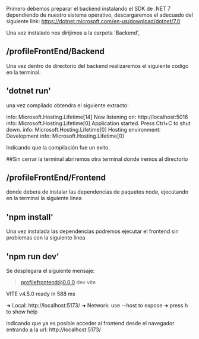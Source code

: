Primero debemos preparar el backend instalando el SDK de .NET 7 dependiendo de nuestro sistema operativo, descargaremos el adecuado del siguiente link: https://dotnet.microsoft.com/en-us/download/dotnet/7.0

Una vez instalado nos dirijimos a la carpeta 'Backend',

## /profileFrontEnd/Backend

Una vez dentro de directorio del backend realizaremos el siguiente codigo en la terminal.

## 'dotnet run'

una vez compilado obtendra el siguiente extracto: 

info: Microsoft.Hosting.Lifetime[14]
      Now listening on: http://localhost:5016
info: Microsoft.Hosting.Lifetime[0]
      Application started. Press Ctrl+C to shut down.
info: Microsoft.Hosting.Lifetime[0]
      Hosting environment: Development
info: Microsoft.Hosting.Lifetime[0]

Indicando que la compilación fue un exito.

##Sin cerrar la terminal abriremos otra terminal donde iremos al directorio

## /profileFrontEnd/Frontend

donde debera de instalar las dependencias de paquetes node, ejecutando en la terminal la siguiente linea

## 'npm install'

Una vez instalada las dependencias podremos ejecutar el frontend sin problemas con la siguiente linea

## 'npm run dev'

Se desplegara el siguiente mensaje: 
> profilefrontend@0.0.0 dev
> vite


  VITE v4.5.0  ready in 588 ms

  ➜  Local:   http://localhost:5173/
  ➜  Network: use --host to expose
  ➜  press h to show help

indicando que ya es posible acceder al frontend desde el navegador entrando a la url: http://localhost:5173/
